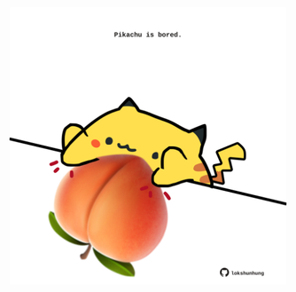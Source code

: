 <!-- built at 16/03/2022, 08:01:13 UTC -->
<p align="center">
  <img width="500" height="500" src="./ReadmeImage.svg">
</p>

